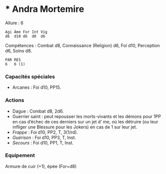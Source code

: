 # * Andra Mortemire

Allure : 6
```
Agi	Âme	For	Int	Vig
d6	d10	d6	d8	d6
```
Compétences : Combat d8, Connaissance (Religion) d6, Foi d10, Perception d6, Soins d8.
```
PAR	RES
6	6 (1)
```
### Capacités spéciales
- Arcanes : Foi d10, PP15.

### Actions
- Dague : Combat d8, 2d6.
- Guerrier saint : peut repousser les morts-vivants et les démons pour 1PP en cas d’échec de ces derniers sur un jet d’ me, où les détruire (ou leur infliger une Blessure pour les Jokers) en cas de 1 sur leur jet.
- _Frappe_ : Foi d10, PP2, T, 3(1/rd).
- _Guérison_ : Foi d10, PP3, T, Inst.
- _Secours_ : Foi d10, PP1, T, Inst.

### Equipement
Armure de cuir (+1), épée (For+d8)
